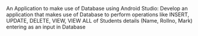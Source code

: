 An Application to make use of Database using Android Studio: Develop an application that makes use of Database to perform operations like INSERT, UPDATE, DELETE, VIEW, VIEW ALL of Students details (Name, Rollno, Mark) entering as an input in Database
